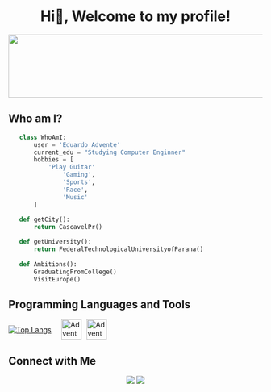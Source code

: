 <h1 align="center">Hi👋, Welcome to my profile!</h1>

<div align="center">
<img src="https://github.com/user-attachments/assets/ff398501-51df-48c8-a804-18877509cc56" height="125" width="600">
</div>

<div>
<h2> Who am I?</h2>
</div>

 ```python
	class WhoAmI:
		user = 'Eduardo_Advente'
		current_edu = "Studying Computer Enginner"
		hobbies = [
			'Play Guitar'
	        	'Gaming',
	        	'Sports',
	        	'Race',
	        	'Music'
		]
	
	def getCity():
		return CascavelPr()

	def getUniversity():
		return FederalTechnologicalUniversityofParana()
	
	def Ambitions():
		GraduatingFromCollege()
		VisitEurope()
 ```

## Programming Languages and Tools
<div style="display: flex; align-items: center; gap: 20px;">
  <!-- Estatísticas do GitHub -->
  <a href="https://github.com/anuraghazra/github-readme-stats">
    <img src="https://github-readme-stats.vercel.app/api/top-langs/?username=adventeeh&layout=compact&text_color=daf7dc&bg_color=151515" alt="Top Langs">
  </a>
  <!-- Ícones das Linguagens -->
  <div style="display: flex; gap: 10px;">
    <img alt="Advente-C99" height="40" width="40" src="https://cdn.jsdelivr.net/gh/devicons/devicon@latest/icons/c/c-original.svg">
    <img alt="Advente-Python" height="40" width="40" src="https://cdn.jsdelivr.net/gh/devicons/devicon@latest/icons/python/python-original.svg">
  </div>
</div>

## Connect with Me
<div align="center"> 
  <a href="https://instagram.com/_adventee" target="_blank"><img src="https://img.shields.io/badge/-Instagram-%23E4405F?style=for-the-badge&logo=instagram&logoColor=white" target="_blank"></a> 
  <a href = "mailto:adventeeh.e@gmail.com"><img src="https://img.shields.io/badge/-Gmail-%23333?style=for-the-badge&logo=gmail&logoColor=white" target="_blank"></a>
  <!--<a href="https://www.linkedin.com/in/rafaella-ballerini-45875016a" target="_blank"><img src="https://img.shields.io/badge/-LinkedIn-%230077B5?style=for-the-badge&logo=linkedin&logoColor=white" target="_blank"></a> -->
  
</div>

